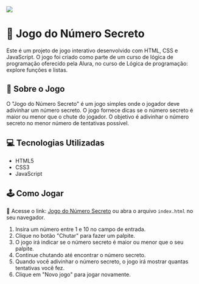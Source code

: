 
<img src=https://imgur.com/h2dygMT.jpg> 

# 🎲 Jogo do Número Secreto 
Este é um projeto de jogo interativo desenvolvido com HTML, CSS e JavaScript. O jogo foi criado como parte de um curso de lógica de programação oferecido pela Alura, no curso de Lógica de programação: explore funções e listas.

## 📖 Sobre o Jogo

O "Jogo do Número Secreto" é um jogo simples onde o jogador deve adivinhar um número secreto. O jogo fornece dicas se o número secreto é maior ou menor que o chute do jogador. O objetivo é adivinhar o número secreto no menor número de tentativas possível.

## 💻 Tecnologias Utilizadas

- HTML5
- CSS3
- JavaScript

## 🕹️ Como Jogar
🔗 Acesse o link: [Jogo do Número Secreto](https://jogo-nyfliu46y-gzferrars-projects.vercel.app/) ou abra o arquivo `index.html` no seu navegador.

1. Insira um número entre 1 e 10 no campo de entrada.
2. Clique no botão "Chutar" para fazer um palpite.
3. O jogo irá indicar se o número secreto é maior ou menor que o seu palpite.
4. Continue chutando até encontrar o número secreto.
5. Quando você adivinhar o número secreto, o jogo irá mostrar quantas tentativas você fez.
6. Clique em "Novo jogo" para jogar novamente.

